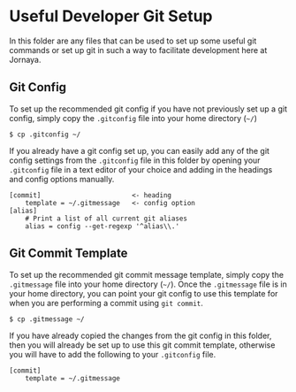 # Useful Developer Git Setup

In this folder are any files that can be used to set up some useful git commands or set up git in such a way to facilitate development here at Jornaya.

## Git Config

To set up the recommended git config if you have not previously set up a git config, simply copy the `.gitconfig` file into your home directory (`~/`)

```
$ cp .gitconfig ~/
```

If you already have a git config set up, you can easily add any of the git config settings from the `.gitconfig` file in this folder by opening your `.gitconfig` file in a text editor of your choice and adding in the headings and config options manually.

```
[commit]                       <- heading
    template = ~/.gitmessage   <- config option
[alias]
    # Print a list of all current git aliases
    alias = config --get-regexp '^alias\\.'
```

## Git Commit Template

To set up the recommended git commit message template, simply copy the `.gitmessage` file into your home directory (`~/`).  Once the `.gitmessage` file is in your home directory, you can point your git config to use this template for when you are performing a commit using `git commit`.

```
$ cp .gitmessage ~/
```
If you have already copied the changes from the git config in this folder, then you will already be set up to use this git commit template, otherwise you will have to add the following to your `.gitconfig` file.

```
[commit]
    template = ~/.gitmessage
```
